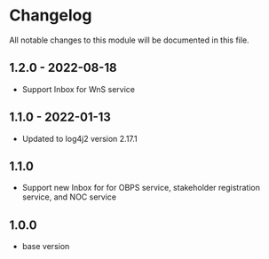 
# Changelog
All notable changes to this module will be documented in this file.

## 1.2.0 - 2022-08-18

- Support Inbox for  WnS service

## 1.1.0 - 2022-01-13

- Updated to log4j2 version 2.17.1

## 1.1.0

- Support new Inbox for for OBPS service, stakeholder registration service, and NOC service

## 1.0.0

- base version